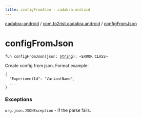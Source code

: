 ```yaml
---
title: configFromJson - cadabra-android
---
```


[cadabra-android](../index.html) / [com.fo2rist.cadabra.android](index.html) / [configFromJson](./config-from-json.html)

# configFromJson

`fun configFromJson(json: `[`String`](https://kotlinlang.org/api/latest/jvm/stdlib/kotlin/-string/index.html)`): <ERROR CLASS>`

Create config from json.
Format example:

```
{
  "ExperimentId": "VariantName",
  ...
}
```

### Exceptions

`org.json.JSONException` - if the parse fails.